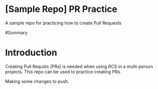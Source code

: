 # [Sample Repo] PR Practice
A sample repo for practicing how to create Pull Requests

#Summary

# Introduction
Creating Pull Requsts (PRs) is needed when using RCS in a multi-person projects.
This repo can be used to practice creating PRs.

Making some changes to push.
